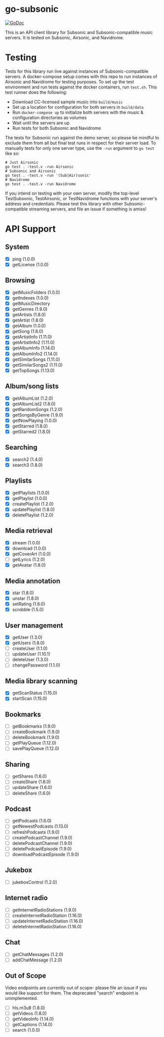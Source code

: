 # go-subsonic

[![GoDoc](https://godoc.org/github.com/delucks/go-subsonic?status.svg)](https://godoc.org/github.com/delucks/go-subsonic)

This is an API client library for Subsonic and Subsonic-compatible music servers. It is tested on Subsonic, Airsonic, and Navidrome.

# Testing

Tests for this library run live against instances of Subsonic-compatible servers. A docker-compose setup comes with this repo to run instances of Airsonic and Navidrome for testing purposes. To set up the test environment and run tests against the docker containers, run `test.sh`. This test runner does the following:

- Download CC-licensed sample music into `build/music`
- Set up a location for configuration for both servers in `build/data`
- Run `docker-compose up` to initialize both servers with the music & configuration directories as volumes
- Wait until the servers are up
- Run tests for both Subsonic and Navidrome

The tests for Subsonic run against the demo server, so please be mindful to exclude them from all but final test runs in respect for their server load. To manually tests for only one server type, use the `-run` argument to `go test` like so:

```
# Just Airsonic
go test . -test.v -run Airsonic
# Subsonic and Airsonic
go test . -test.v -run '(Sub|Air)sonic'
# Navidrome
go test . -test.v -run Navidrome
```

If you intend on testing with your own server, modify the top-level TestSubsonic, TestAirsonic, or TestNavidrome functions with your server's address and credentials. Please test this library with other Subsonic-compatible streaming servers, and file an issue if something is amiss!

# API Support

## System

- [x] ping (1.0.0)
- [x] getLicense (1.0.0)

## Browsing

- [x] getMusicFolders (1.0.0)
- [x] getIndexes (1.0.0)
- [x] getMusicDirectory
- [x] getGenres (1.9.0)
- [x] getArtists (1.8.0)
- [x] getArtist (1.8.0)
- [x] getAlbum (1.0.0)
- [x] getSong (1.8.0)
- [x] getArtistInfo (1.11.0)
- [x] getArtistInfo2 (1.11.0)
- [x] getAlbumInfo (1.14.0)
- [x] getAlbumInfo2 (1.14.0)
- [x] getSimilarSongs (1.11.0)
- [x] getSimilarSongs2 (1.11.0)
- [x] getTopSongs (1.13.0)

## Album/song lists

- [x] getAlbumList (1.2.0)
- [x] getAlbumList2 (1.8.0)
- [x] getRandomSongs (1.2.0)
- [x] getSongsByGenre (1.9.0)
- [x] getNowPlaying (1.0.0)
- [x] getStarred (1.8.0)
- [x] getStarred2 (1.8.0)

## Searching

- [x] search2 (1.4.0)
- [x] search3 (1.8.0)

## Playlists

- [x] getPlaylists (1.0.0)
- [x] getPlaylist (1.0.0)
- [x] createPlaylist (1.2.0)
- [x] updatePlaylist (1.8.0)
- [x] deletePlaylist (1.2.0)

## Media retrieval

- [x] stream (1.0.0)
- [x] download (1.0.0)
- [x] getCoverArt (1.0.0)
- [ ] getLyrics (1.2.0)
- [x] getAvatar (1.8.0)

## Media annotation

- [x] star (1.8.0)
- [x] unstar (1.8.0)
- [x] setRating (1.6.0)
- [x] scrobble (1.5.0)

## User management

- [x] getUser (1.3.0)
- [x] getUsers (1.8.0)
- [ ] createUser (1.1.0)
- [ ] updateUser (1.10.1)
- [ ] deleteUser (1.3.0)
- [ ] changePassword (1.1.0)

## Media library scanning

- [x] getScanStatus (1.15.0)
- [x] startScan (1.15.0)

## Bookmarks

- [ ] getBookmarks (1.9.0)
- [ ] createBookmark (1.9.0)
- [ ] deleteBookmark (1.9.0)
- [ ] getPlayQueue (1.12.0)
- [ ] savePlayQueue (1.12.0)

## Sharing

- [ ] getShares (1.6.0)
- [ ] createShare (1.6.0)
- [ ] updateShare (1.6.0)
- [ ] deleteShare (1.6.0)

## Podcast

- [ ] getPodcasts (1.6.0)
- [ ] getNewestPodcasts (1.13.0)
- [ ] refreshPodcasts (1.9.0)
- [ ] createPodcastChannel (1.9.0)
- [ ] deletePodcastChannel (1.9.0)
- [ ] deletePodcastEpisode (1.9.0)
- [ ] downloadPodcastEpisode (1.9.0)

## Jukebox

- [ ] jukeboxControl (1.2.0)

## Internet radio

- [ ] getInternetRadioStations (1.9.0)
- [ ] createInternetRadioStation (1.16.0)
- [ ] updateInternetRadioStation (1.16.0)
- [ ] deleteInternetRadioStation (1.16.0)

## Chat

- [ ] getChatMessages (1.2.0)
- [ ] addChatMessage (1.2.0)

## Out of Scope

Video endpoints are currently out of scope- please file an issue if you would like support for them. The deprecated "search" endpoint is unimplemented.

- [ ] hls.m3u8 (1.8.0)
- [ ] getVideos (1.8.0)
- [ ] getVideoInfo (1.14.0)
- [ ] getCaptions (1.14.0)
- [ ] search (1.0.0)

